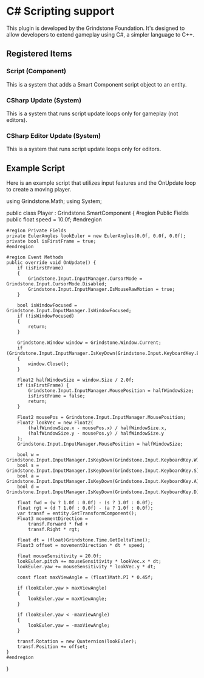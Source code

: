 # C# Scripting support

This plugin is developed by the Grindstone Foundation. It's designed to allow developers to extend gameplay using C#, a simpler language to C++.

## Registered Items

### Script (Component)

This is a system that adds a Smart Component script object to an entity.

### CSharp Update (System)

This is a system that runs script update loops only for gameplay (not editors).

### CSharp Editor Update (System)

This is a system that runs script update loops only for editors.

## Example Script

Here is an example script that utilizes input features and the OnUpdate loop to create a moving player.

using Grindstone.Math;
using System;

public class Player : Grindstone.SmartComponent
{
    #region Public Fields
    public float speed = 10.0f;
    #endregion

    #region Private Fields
    private EulerAngles lookEuler = new EulerAngles(0.0f, 0.0f, 0.0f);
    private bool isFirstFrame = true;
    #endregion

    #region Event Methods
    public override void OnUpdate() {
        if (isFirstFrame)
        {
            Grindstone.Input.InputManager.CursorMode = Grindstone.Input.CursorMode.Disabled;
            Grindstone.Input.InputManager.IsMouseRawMotion = true;
        }

        bool isWindowFocused = Grindstone.Input.InputManager.IsWindowFocused;
        if (!isWindowFocused)
        {
            return;
        }

        Grindstone.Window window = Grindstone.Window.Current;
        if (Grindstone.Input.InputManager.IsKeyDown(Grindstone.Input.KeyboardKey.Escape))
        {
            window.Close();
        }

        Float2 halfWindowSize = window.Size / 2.0f;
        if (isFirstFrame) {
            Grindstone.Input.InputManager.MousePosition = halfWindowSize;
            isFirstFrame = false;
            return;
        }

        Float2 mousePos = Grindstone.Input.InputManager.MousePosition;
        Float2 lookVec = new Float2(
            (halfWindowSize.x - mousePos.x) / halfWindowSize.x,
            (halfWindowSize.y - mousePos.y) / halfWindowSize.y
        );
        Grindstone.Input.InputManager.MousePosition = halfWindowSize;

        bool w = Grindstone.Input.InputManager.IsKeyDown(Grindstone.Input.KeyboardKey.W);
        bool s = Grindstone.Input.InputManager.IsKeyDown(Grindstone.Input.KeyboardKey.S);
        bool a = Grindstone.Input.InputManager.IsKeyDown(Grindstone.Input.KeyboardKey.A);
        bool d = Grindstone.Input.InputManager.IsKeyDown(Grindstone.Input.KeyboardKey.D);

        float fwd = (w ? 1.0f : 0.0f) - (s ? 1.0f : 0.0f);
        float rgt = (d ? 1.0f : 0.0f) - (a ? 1.0f : 0.0f);
        var transf = entity.GetTransformComponent();
        Float3 movementDirection =
            transf.Forward * fwd +
            transf.Right * rgt;

        float dt = (float)Grindstone.Time.GetDeltaTime();
        Float3 offset = movementDirection * dt * speed;

        float mouseSensitivity = 20.0f;
        lookEuler.pitch += mouseSensitivity * lookVec.x * dt;
        lookEuler.yaw += mouseSensitivity * lookVec.y * dt;

        const float maxViewAngle = (float)Math.PI * 0.45f;

        if (lookEuler.yaw > maxViewAngle)
        {
            lookEuler.yaw = maxViewAngle;
        }

        if (lookEuler.yaw < -maxViewAngle)
        {
            lookEuler.yaw = -maxViewAngle;
        }

        transf.Rotation = new Quaternion(lookEuler);
        transf.Position += offset;
    }
    #endregion
}

